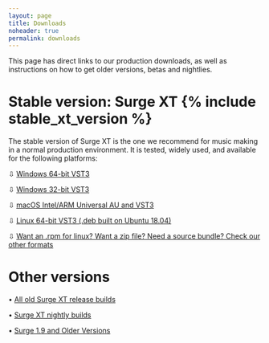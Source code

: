 ```yaml
---
layout: page
title: Downloads
noheader: true
permalink: downloads
---
```


This page has direct links to our production downloads, as well as instructions on how to get older
versions, betas and nightlies.

# Stable version: Surge XT {% include stable_xt_version %} 

The stable version of Surge XT is the one we recommend for music making in a normal production environment.
It is tested, widely used, and available for the following platforms:

<p>&#8681; <a href="{% include stable_xt_win_x64_url %}">Windows 64-bit VST3</a></p>
<p>&#8681; <a href="{% include stable_xt_win_x86_url %}">Windows 32-bit VST3</a></p>
<p>&#8681; <a href="{% include stable_xt_macos_url %}">macOS Intel/ARM Universal AU and VST3</a></p>
<p>&#8681; <a href="{% include stable_xt_linux_x64_url %}">Linux 64-bit VST3 (.deb built on Ubuntu 18.04)</a></p>
<p>&#8681; <a href="{% include stable_xt_other.url %}">Want an .rpm for linux? Want a zip file? Need a source bundle? Check our other formats</a></p>


# Other versions

<p>&#8226; <a href="https://github.com/surge-synthesizer/releases-xt/tags">All old Surge XT release builds</a></p>
<p>&#8226; <a href="/nightly_XT">Surge XT nightly builds</a></p>
<p>&#8226; <a href="https://github.com/surge-synthesizer/releases/tags">Surge 1.9 and Older Versions</a></p>
